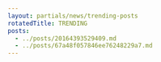 ```yaml
---
layout: partials/news/trending-posts
rotatedTitle: TRENDING
posts:
  - ../posts/20164393529409.md
  - ../posts/67a48f057846ee76248229a7.md
---
```


